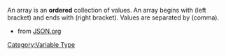 An array is an **ordered** collection of values. An array begins with (left bracket) and ends with (right bracket). Values are separated by (comma).
- from [JSON.org](http://www.json.org)

[Category:Variable Type](Category:Variable_Type "wikilink")